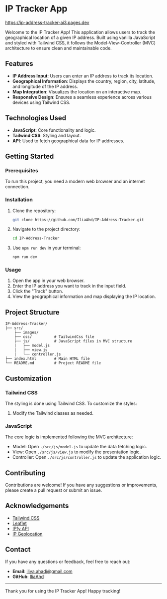 # IP Tracker App

https://ip-address-tracker-ai3.pages.dev

Welcome to the IP Tracker App! This application allows users to track the geographical location of a given IP address. Built using vanilla JavaScript and styled with Tailwind CSS, it follows the Model-View-Controller (MVC) architecture to ensure clean and maintainable code.

## Features

- **IP Address Input**: Users can enter an IP address to track its location.
- **Geographical Information**: Displays the country, region, city, latitude, and longitude of the IP address.
- **Map Integration**: Visualizes the location on an interactive map.
- **Responsive Design**: Ensures a seamless experience across various devices using Tailwind CSS.

## Technologies Used

- **JavaScript**: Core functionality and logic.
- **Tailwind CSS**: Styling and layout.
- **API**: Used to fetch geographical data for IP addresses.

## Getting Started

### Prerequisites

To run this project, you need a modern web browser and an internet connection.

### Installation

1. Clone the repository:
   ```sh
   git clone https://github.com/IliaAhd/IP-Address-Tracker.git
   ```
2. Navigate to the project directory:
   ```sh
   cd IP-Address-Tracker
   ```
3. Use `npm run dev` in your terminal:
   ```sh
   npm run dev
   ```

### Usage

1. Open the app in your web browser.
2. Enter the IP address you want to track in the input field.
3. Click the "Track" button.
4. View the geographical information and map displaying the IP location.

## Project Structure

```structure
IP-Address-Tracker/
├── src/
    ├── images/
    ├── css/          # TailwindCss file
    ├── js/           # JavaScript files in MVC structure
    |   ├── model.js
    |   ├── view.js
    |   └── controller.js
├── index.html        # Main HTML file
└── README.md         # Project README file
```

## Customization

### Tailwind CSS

The styling is done using Tailwind CSS. To customize the styles:

1. Modify the Tailwind classes as needed.

### JavaScript

The core logic is implemented following the MVC architecture:

- Model: Open `./src/js/model.js` to update the data fetching logic.
- View: Open `./src/js/view.js` to modify the presentation logic.
- Controller: Open `./src/js/controller.js` to update the application logic.

## Contributing

Contributions are welcome! If you have any suggestions or improvements, please create a pull request or submit an issue.

## Acknowledgements

- [Tailwind CSS](https://tailwindcss.com/)
- [Leaflet](https://leafletjs.com/)
- [IPfy API](https://api.ipify.org)
- [IP Geolocation](https://app.ipgeolocation.io/)

## Contact

If you have any questions or feedback, feel free to reach out:

- **Email**: iliya.ahadi@gmail.com
- **GitHub**: [IliaAhd](https://github.com/IliaAhd)

---

Thank you for using the IP Tracker App! Happy tracking!
